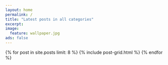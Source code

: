 ```yaml
---
layout: home
permalink: /
title: "Latest posts in all categories"
excerpt:
image:
  feature: wallpaper.jpg
ads: false
---
```


<div style="text-align:left">
  <span style = " font-size:2em;  color: gray;">
  </span>
</div>
<div class="tiles">
    {% for post in site.posts limit: 8 %}
        {% include post-grid.html %}
    {% endfor %}
</div>
